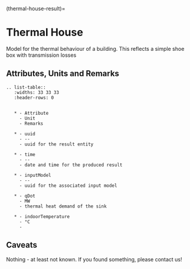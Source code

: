 (thermal-house-result)=

# Thermal House

Model for the thermal behaviour of a building.
This reflects a simple shoe box with transmission losses

## Attributes, Units and Remarks

```{eval-rst}
.. list-table::
   :widths: 33 33 33
   :header-rows: 0


   * - Attribute
     - Unit
     - Remarks

   * - uuid
     - --
     - uuid for the result entity

   * - time
     - --
     - date and time for the produced result

   * - inputModel
     - --
     - uuid for the associated input model

   * - qDot
     - MW
     - thermal heat demand of the sink

   * - indoorTemperature
     - °C
     - 

```

## Caveats

Nothing - at least not known.
If you found something, please contact us!
